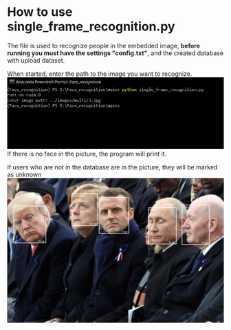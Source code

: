 # How to use single_frame_recognition.py

The file is used to recognize people in the embedded image,
**before running you must have the settings "config.txt"**,
and the created database with upload dataset.

When started, enter the path to the image you want to recognize.
![markdown logo](Images/face_reco.PNG)
If there is no face in the picture, the program will print it.

If users who are not in the database are in the picture, they will be marked as unknown
![markdown logo](../images/recognized/3.PNG)
